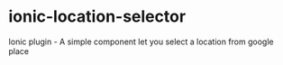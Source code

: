 # ionic-location-selector
Ionic plugin - A simple component let you select a location from google place
